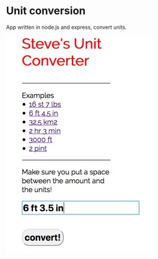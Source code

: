 Unit conversion
===============

App written in node.js and express, convert units.

![foo](./images/screenshot.png)
